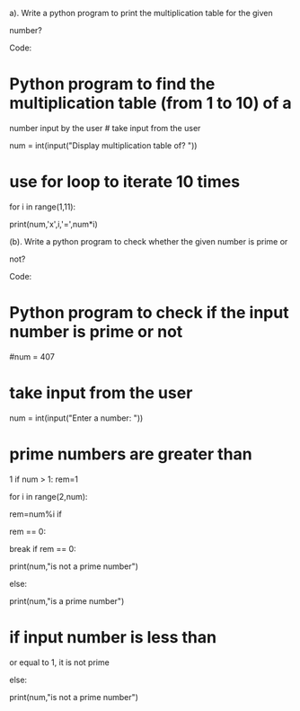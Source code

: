 a). Write a python program to print the multiplication table for the given 

number? 

Code:

 # Python program to find the multiplication table (from 1 to 10) of a 

number input by the user # take input from the user 

num = int(input("Display multiplication table of? ")) 

 # use for loop to iterate 10 times

for i in range(1,11): 

 print(num,'x',i,'=',num*i)


 (b). Write a python program to check whether the given number is prime or 

not? 

Code:

# Python program to check if the input number is prime or not 

#num = 407 

# take input from the user 

num = int(input("Enter a number: ")) 

# prime numbers are greater than 

1 if num > 1: rem=1 

 

 for i in range(2,num): 

 rem=num%i if 

rem == 0: 

 break 
  if rem == 0: 

 print(num,"is not a prime number") 

else: 

 print(num,"is a prime number") 

 

# if input number is less than # 

or equal to 1, it is not prime 

else: 

 print(num,"is not a prime number") 
 

